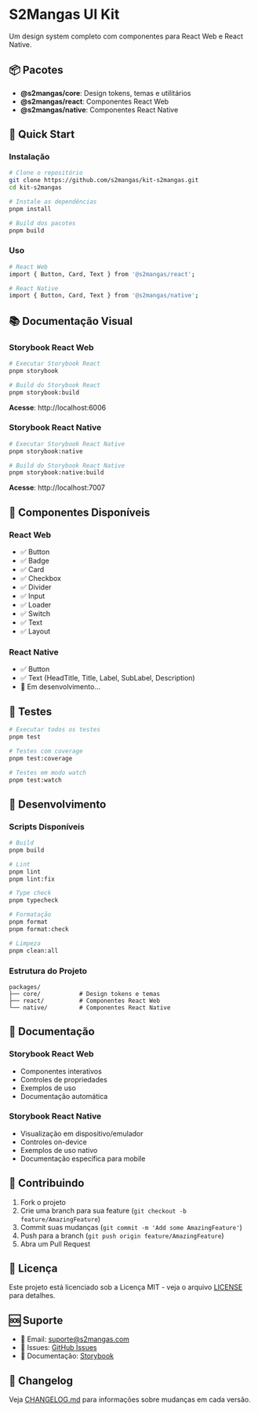 # S2Mangas UI Kit

Um design system completo com componentes para React Web e React Native.

## 📦 Pacotes

- **@s2mangas/core**: Design tokens, temas e utilitários
- **@s2mangas/react**: Componentes React Web
- **@s2mangas/native**: Componentes React Native

## 🚀 Quick Start

### Instalação

```bash
# Clone o repositório
git clone https://github.com/s2mangas/kit-s2mangas.git
cd kit-s2mangas

# Instale as dependências
pnpm install

# Build dos pacotes
pnpm build
```

### Uso

```bash
# React Web
import { Button, Card, Text } from '@s2mangas/react';

# React Native
import { Button, Card, Text } from '@s2mangas/native';
```

## 📚 Documentação Visual

### Storybook React Web
```bash
# Executar Storybook React
pnpm storybook

# Build do Storybook React
pnpm storybook:build
```

**Acesse**: http://localhost:6006

### Storybook React Native
```bash
# Executar Storybook React Native
pnpm storybook:native

# Build do Storybook React Native
pnpm storybook:native:build
```

**Acesse**: http://localhost:7007

## 🎨 Componentes Disponíveis

### React Web
- ✅ Button
- ✅ Badge
- ✅ Card
- ✅ Checkbox
- ✅ Divider
- ✅ Input
- ✅ Loader
- ✅ Switch
- ✅ Text
- ✅ Layout

### React Native
- ✅ Button
- ✅ Text (HeadTitle, Title, Label, SubLabel, Description)
- 🔄 Em desenvolvimento...

## 🧪 Testes

```bash
# Executar todos os testes
pnpm test

# Testes com coverage
pnpm test:coverage

# Testes em modo watch
pnpm test:watch
```

## 🔧 Desenvolvimento

### Scripts Disponíveis

```bash
# Build
pnpm build

# Lint
pnpm lint
pnpm lint:fix

# Type check
pnpm typecheck

# Formatação
pnpm format
pnpm format:check

# Limpeza
pnpm clean:all
```

### Estrutura do Projeto

```
packages/
├── core/           # Design tokens e temas
├── react/          # Componentes React Web
└── native/         # Componentes React Native
```

## 📖 Documentação

### Storybook React Web
- Componentes interativos
- Controles de propriedades
- Exemplos de uso
- Documentação automática

### Storybook React Native
- Visualização em dispositivo/emulador
- Controles on-device
- Exemplos de uso nativo
- Documentação específica para mobile

## 🤝 Contribuindo

1. Fork o projeto
2. Crie uma branch para sua feature (`git checkout -b feature/AmazingFeature`)
3. Commit suas mudanças (`git commit -m 'Add some AmazingFeature'`)
4. Push para a branch (`git push origin feature/AmazingFeature`)
5. Abra um Pull Request

## 📄 Licença

Este projeto está licenciado sob a Licença MIT - veja o arquivo [LICENSE](LICENSE) para detalhes.

## 🆘 Suporte

- 📧 Email: suporte@s2mangas.com
- 🐛 Issues: [GitHub Issues](https://github.com/s2mangas/kit-s2mangas/issues)
- 📖 Documentação: [Storybook](http://localhost:6006)

## 🔄 Changelog

Veja [CHANGELOG.md](CHANGELOG.md) para informações sobre mudanças em cada versão.
